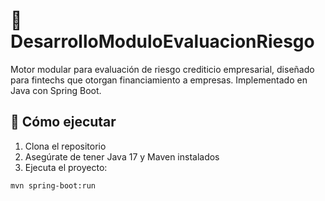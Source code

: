 # 🧠 DesarrolloModuloEvaluacionRiesgo

Motor modular para evaluación de riesgo crediticio empresarial, diseñado para fintechs que otorgan financiamiento a empresas. Implementado en Java con Spring Boot.

## 🚀 Cómo ejecutar

1. Clona el repositorio
2. Asegúrate de tener Java 17 y Maven instalados
3. Ejecuta el proyecto:

```bash
mvn spring-boot:run
